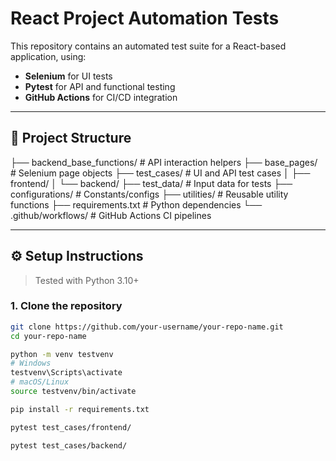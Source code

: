 
# React Project Automation Tests

This repository contains an automated test suite for a React-based application, using:

- **Selenium** for UI tests
- **Pytest** for API and functional testing
- **GitHub Actions** for CI/CD integration

---

## 📁 Project Structure
├── backend_base_functions/ # API interaction helpers
├── base_pages/ # Selenium page objects
├── test_cases/ # UI and API test cases
│ ├── frontend/
│ └── backend/
├── test_data/ # Input data for tests
├── configurations/ # Constants/configs
├── utilities/ # Reusable utility functions
├── requirements.txt # Python dependencies
└── .github/workflows/ # GitHub Actions CI pipelines

---

## ⚙️ Setup Instructions

> Tested with Python 3.10+

### 1. Clone the repository

```bash
git clone https://github.com/your-username/your-repo-name.git
cd your-repo-name

python -m venv testvenv
# Windows
testvenv\Scripts\activate
# macOS/Linux
source testvenv/bin/activate

pip install -r requirements.txt

pytest test_cases/frontend/

pytest test_cases/backend/
